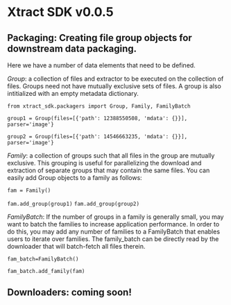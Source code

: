 # Xtract SDK v0.0.5

## Packaging: Creating file group objects for downstream data packaging. 

Here we have a number of data elements that need to be defined.

*Group*: a collection of files and extractor to be executed on the collection of files. Groups need not have mutually exclusive
sets of files. A group is also intitialized with an empty metadata dictionary. 

`from xtract_sdk.packagers import Group, Family, FamilyBatch`

`group1 = Group(files=[{'path': 12388550508, 'mdata': {}}], parser='image'}`

`group2 = Group(files=[{'path': 14546663235, 'mdata': {}}], parser='image'}`

*Family*: a collection of groups such that all files in the group are mutually exclusive. This grouping is useful for 
parallelizing the download and extraction of separate groups that may contain the  same files. You can easily add Group
objects to a family as follows: 

`fam = Family()`

`fam.add_group(group1)`
`fam.add_group(group2)`


*FamilyBatch*: If the number of groups in a family is generally small, you may want to batch the families to increase application 
performance. In order to do this, you may add any number of families to a FamilyBatch that enables users to iterate 
over families. The family_batch can be directly read by the downloader that will batch-fetch all files therein. 

`fam_batch=FamilyBatch()`

`fam_batch.add_family(fam)`

## Downloaders: coming soon! 